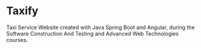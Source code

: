 # Taxify

Taxi Service Website created with Java Spring Boot and Angular, during the Software Construction And Testing and Advanced Web Technologies courses.
